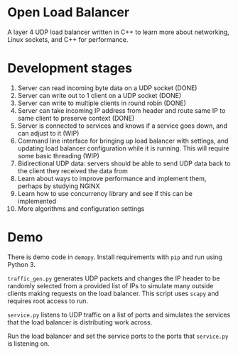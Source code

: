 # Open Load Balancer

A layer 4 UDP load balancer written in C++ to learn more about networking, Linux sockets, and C++ for performance.

# Development stages

1) Server can read incoming byte data on a UDP socket (DONE)
2) Server can write out to 1 client on a UDP socket (DONE)
3) Server can write to multiple clients in round robin (DONE)
4) Server can take incoming IP address from header and route same IP to same client to preserve context (DONE)
5) Server is connected to services and knows if a service goes down, and can adjust to it (WIP)
6) Command line interface for bringing up load balancer with settings, and updating load balancer configuration while it is running. This will require some basic threading (WIP)
7) Bidirectional UDP data: servers should be able to send UDP data back to the client they received the data from
8) Learn about ways to improve performance and implement them, perhaps by studying NGINX
9) Learn how to use concurrency library and see if this can be implemented
10) More algorithms and configuration settings

# Demo

There is demo code in `demopy`. Install requirements with `pip` and run using Python 3.

`traffic_gen.py` generates UDP packets and changes the IP header to be randomly selected from a provided list of IPs to simulate many outside clients making requests on the load balancer. This script uses `scapy` and requires root access to run.

`service.py` listens to UDP traffic on a list of ports and simulates the services that the load balancer is distributing work across.

Run the load balancer and set the service ports to the ports that `service.py` is listening on.